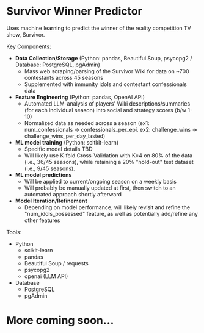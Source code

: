 # Survivor Winner Predictor
Uses machine learning to predict the winner of the reality competition TV show, Survivor.

Key Components:
- **Data Collection/Storage** (Python: pandas, Beautiful Soup, psycopg2 / Database: PostgreSQL, pgAdmin)
  - Mass web scraping/parsing of the Survivor Wiki for data on ~700 contestants across 45 seasons
  - Supplemented with immunity idols and contestant confessionals data
- **Feature Engineering** (Python: pandas, OpenAI API)
  - Automated LLM-analysis of players' Wiki descriptions/summaries (for each individual season) into social and strategy scores (b/w 1-10)
  - Normalized data as needed across a season (ex1: num_confessionals -> confessionals_per_epi. ex2: challenge_wins -> challenge_wins_per_day_lasted)
- **ML model training** (Python: scitkit-learn)
  - Specific model details TBD
  - Will likely use K-fold Cross-Validation with K=4 on 80% of the data (i.e., 36/45 seasons), while retaining a 20% "hold-out" test dataset (i.e., 9/45 seasons).
- **ML model predictions**
  - Will be applied to current/ongoing season on a weekly basis
  - Will probably be manually updated at first, then switch to an automated approach shortly afterward
- **Model Iteration/Refinement**
  - Depending on model performance, will likely revisit and refine the "num_idols_possessed" feature, as well as potentially add/refine any other features
 
Tools:
- Python
  - scikit-learn
  - pandas
  - Beautiful Soup / requests
  - psycopg2
  - openai (LLM API)
- Database
  - PostgreSQL
  - pgAdmin
 
# More coming soon...
